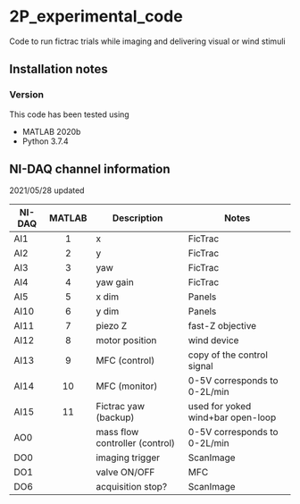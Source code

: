 # 2P_experimental_code
Code to run fictrac trials while imaging and delivering visual or wind stimuli

## Installation notes
### Version
This code has been tested using
- MATLAB 2020b
- Python 3.7.4

## NI-DAQ channel information
2021/05/28 updated

| NI-DAQ  | MATLAB | Description | Notes |
| ------- |:------:| ----------- | ----- |
| AI1 | 1 | x | FicTrac |
| AI2 | 2 | y | FicTrac |
| AI3 | 3 | yaw | FicTrac |
| AI4 | 4 | yaw gain | FicTrac |
| AI5 | 5 | x dim | Panels |
| AI10 | 6 | y dim | Panels |
| AI11 | 7 | piezo Z | fast-Z objective|
| AI12 | 8 | motor position | wind device|
| AI13 | 9 | MFC (control) | copy of the control signal |
| AI14 | 10 | MFC (monitor) | 0-5V corresponds to 0-2L/min |
| AI15 | 11 | Fictrac yaw (backup) | used for yoked wind+bar open-loop |
| AO0 |  | mass flow controller (control) | 0-5V corresponds to 0-2L/min |
| DO0 |  | imaging trigger| ScanImage |
| DO1 |  | valve ON/OFF | MFC |
| DO6 |  | acquisition stop? | ScanImage |
